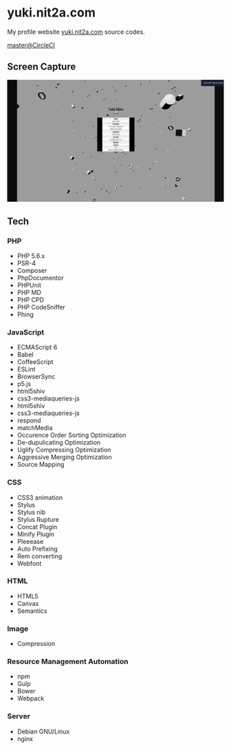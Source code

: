 # yuki.nit2a.com
My profile website [yuki.nit2a.com](http://yuki.nit2a.com/) source codes.

[master@CircleCI](https://circleci.com/gh/yuki-nit2a/yuki.nit2a.com.svg?&style=shield&circle-token=65936df3cb286937dd32a74f09fe3fd9d1d89a97)

## Screen Capture
[![Screen Capture](https://raw.githubusercontent.com/yuki-nit2a/yuki.nit2a.com/master/readme/screencapture.gif)](http://yuki.nit2a.com/)

## Tech

### PHP

* PHP 5.6.x
* PSR-4
* Composer
* PhpDocumentor
* PHPUnit
* PHP MD
* PHP CPD
* PHP CodeSniffer
* Phing

### JavaScript

* ECMAScript 6
* Babel
* CoffeeScript
* ESLint
* BrowserSync
* p5.js
* html5shiv
* css3-mediaqueries-js
* html5shiv
* css3-mediaqueries-js
* respond
* matchMedia
* Occurence Order Sorting Optimization
* De-dupulicating Optimization
* Uglify Compressing Optimization
* Aggressive Merging Optimization
* Source Mapping

### CSS

* CSS3 animation
* Stylus
* Stylus nib
* Stylus Rupture
* Concat Plugin
* Minify Plugin
* Pleeease
* Auto Prefixing
* Rem converting
* Webfont

### HTML

* HTML5
* Canvas
* Semantics

### Image

* Compression

### Resource Management Automation

* npm
* Gulp
* Bower
* Webpack

### Server

* Debian GNU/Linux
* nginx

